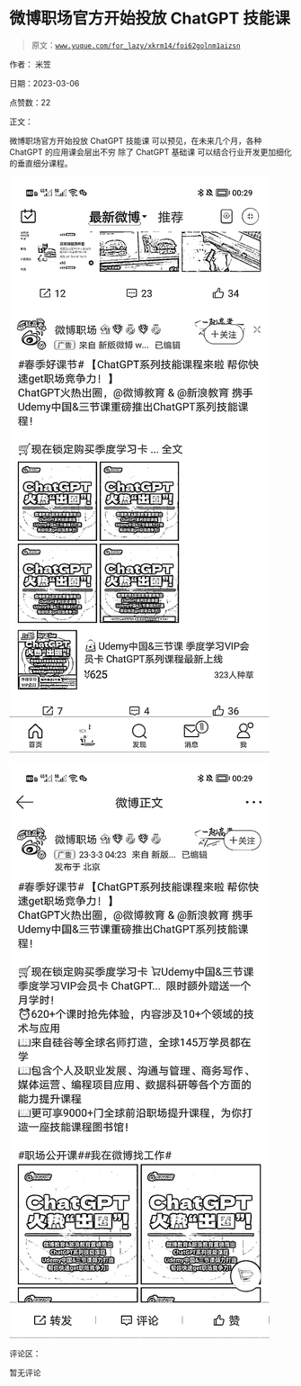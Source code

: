 # 微博职场官方开始投放 ChatGPT 技能课

> 原文：[`www.yuque.com/for_lazy/xkrm14/foi62golnm1aizsn`](https://www.yuque.com/for_lazy/xkrm14/foi62golnm1aizsn)



作者： 米笠 

日期：2023-03-06 

点赞数：22 

正文： 

微博职场官方开始投放 ChatGPT 技能课 可以预见，在未来几个月，各种 ChatGPT 的应用课会层出不穷 除了 ChatGPT 基础课 可以结合行业开发更加细化的垂直细分课程。 

![](img/7948076425f57c162ccaacd3e8c65fe5.png)  

![](img/e11b6bb603d5a198c597bce41884a44a.png)  

评论区： 

暂无评论 

